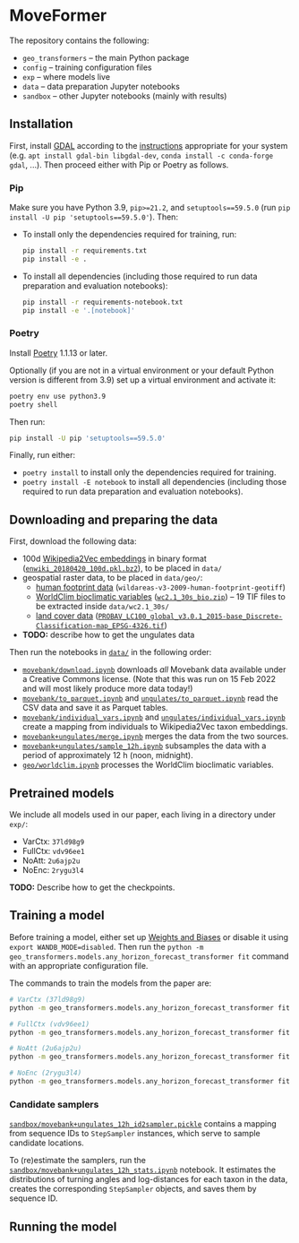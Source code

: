 # MoveFormer

The repository contains the following:
- `geo_transformers` – the main Python package
- `config` – training configuration files
- `exp` – where models live
- `data` – data preparation Jupyter notebooks
- `sandbox` – other Jupyter notebooks (mainly with results)

## Installation

First, install [GDAL](https://gdal.org/) according to the [instructions](https://gdal.org/download.html#binaries) appropriate for your system (e.g. `apt install gdal-bin libgdal-dev`, `conda install -c conda-forge gdal`, ...). Then proceed either with Pip or Poetry as follows.

### Pip
Make sure you have Python 3.9, `pip>=21.2`, and `setuptools==59.5.0` (run `pip install -U pip 'setuptools==59.5.0'`). Then:
- To install only the dependencies required for training, run:
  ```bash
  pip install -r requirements.txt
  pip install -e .
  ```
- To install all dependencies (including those required to run data preparation and evaluation notebooks):
  ```bash
  pip install -r requirements-notebook.txt
  pip install -e '.[notebook]'
  ```

### Poetry
Install [Poetry](https://python-poetry.org/) 1.1.13 or later.

Optionally (if you are not in a virtual environment or your default Python version is different from 3.9) set up a virtual environment and activate it:
```bash
poetry env use python3.9
poetry shell
```
Then run:
```bash
pip install -U pip 'setuptools==59.5.0'
```
Finally, run either:
- `poetry install` to install only the dependencies required for training.
- `poetry install -E notebook` to install all dependencies (including those required to run data preparation and evaluation notebooks).

## Downloading and preparing the data

First, download the following data:
- 100d [Wikipedia2Vec embeddings](https://wikipedia2vec.github.io/wikipedia2vec/pretrained/) in binary format ([`enwiki_20180420_100d.pkl.bz2`](http://wikipedia2vec.s3.amazonaws.com/models/en/2018-04-20/enwiki_20180420_100d.pkl.bz2)), to be placed in `data/`
- geospatial raster data, to be placed in `data/geo/`:
  - [human footprint data](https://sedac.ciesin.columbia.edu/data/set/wildareas-v3-2009-human-footprint) (`wildareas-v3-2009-human-footprint-geotiff`)
  - [WorldClim bioclimatic variables](https://www.worldclim.org/data/worldclim21.html) ([`wc2.1_30s_bio.zip`](https://biogeo.ucdavis.edu/data/worldclim/v2.1/base/wc2.1_30s_bio.zip)) – 19 TIF files to be extracted inside `data/wc2.1_30s/`
  - [land cover data](https://doi.org/10.5281/zenodo.3939038) ([`PROBAV_LC100_global_v3.0.1_2015-base_Discrete-Classification-map_EPSG-4326.tif`](https://zenodo.org/record/3939038/files/PROBAV_LC100_global_v3.0.1_2015-base_Discrete-Classification-map_EPSG-4326.tif?download=1))
- **TODO:** describe how to get the ungulates data 

Then run the notebooks in [`data/`](./data) in the following order:
- [`movebank/download.ipynb`](./data/movebank/download.ipynb) downloads _all_ Movebank data available under a Creative Commons license. (Note that this was run on 15 Feb 2022 and will most likely produce more data today!)
- [`movebank/to_parquet.ipynb`](./data/movebank/to_parquet.ipynb) and [`ungulates/to_parquet.ipynb`](./data/ungulates/to_parquet.ipynb) read the CSV data and save it as Parquet tables.
- [`movebank/individual_vars.ipynb`](./data/movebank/individual_vars.ipynb) and [`ungulates/individual_vars.ipynb`](./data/ungulates/individual_vars.ipynb) create a mapping from individuals to Wikipedia2Vec taxon embeddings.
- [`movebank+ungulates/merge.ipynb`](./data/movebank%2Bungulates/merge.ipynb) merges the data from the two sources.
- [`movebank+ungulates/sample_12h.ipynb`](./data/movebank%2Bungulates/sample_12h.ipynb) subsamples the data with a period of approximately 12 h (noon, midnight).
- [`geo/worldclim.ipynb`](./data/geo/worldclim.ipynb) processes the WorldClim bioclimatic variables.

## Pretrained models

We include all models used in our paper, each living in a directory under `exp/`:
- VarCtx: `37ld98g9`
- FullCtx: `vdv96ee1`
- NoAtt: `2u6ajp2u`
- NoEnc: `2rygu3l4`

**TODO:** Describe how to get the checkpoints.

## Training a model

Before training a model, either set up [Weights and Biases](https://wandb.ai/) or disable it using `export WANDB_MODE=disabled`. Then run the `python -m geo_transformers.models.any_horizon_forecast_transformer fit` command with an appropriate configuration file.

The commands to train the models from the paper are:
```bash
# VarCtx (37ld98g9)
python -m geo_transformers.models.any_horizon_forecast_transformer fit --config config/forecast_mbk+ung_12h_sel_nofut.yaml --trainer.gpus=1 --trainer.logger=WandbLogger --trainer.logger.project=geo-transformers --trainer.logger.save_dir=exp/forecast_mbk+ung_12h
```
```bash
# FullCtx (vdv96ee1)
python -m geo_transformers.models.any_horizon_forecast_transformer fit --config config/forecast_mbk+ung_12h_sel_nofut.yaml --trainer.gpus=1 --trainer.logger=WandbLogger --trainer.logger.project=geo-transformers --trainer.logger.save_dir=exp/forecast_mbk+ung_12h --model.var_len_training_v2=False
```
```bash
# NoAtt (2u6ajp2u)
python -m geo_transformers.models.any_horizon_forecast_transformer fit --config config/forecast_mbk+ung_12h_sel_nofut_ctx1.yaml --trainer.gpus=1 --trainer.logger=WandbLogger --trainer.logger.project=geo-transformers --trainer.logger.save_dir=exp/forecast_mbk+ung_12h
```
```bash
# NoEnc (2rygu3l4)
python -m geo_transformers.models.any_horizon_forecast_transformer fit --config config/forecast_mbk+ung_12h_sel_nofut_ctx1.yaml --trainer.gpus=1 --trainer.logger=WandbLogger --trainer.logger.project=geo-transformers --trainer.logger.save_dir=exp/forecast_mbk+ung_12h --model.encoder.depth=0
```

### Candidate samplers

[`sandbox/movebank+ungulates_12h_id2sampler.pickle`](./sandbox/movebank+ungulates_12h_id2sampler.pickle) contains a mapping from sequence IDs to `StepSampler` instances, which serve to sample candidate locations.

To (re)estimate the samplers, run the [`sandbox/movebank+ungulates_12h_stats.ipynb`](./sandbox/movebank+ungulates_12h_stats.ipynb) notebook. It estimates the distributions of turning angles and log-distances for each taxon in the data, creates the corresponding `StepSampler` objects, and saves them by sequence ID.

## Running the model
